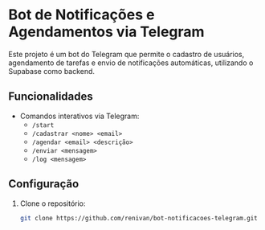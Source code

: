 # Bot de Notificações e Agendamentos via Telegram

Este projeto é um bot do Telegram que permite o cadastro de usuários, agendamento de tarefas e envio de notificações automáticas, utilizando o Supabase como backend.

## Funcionalidades

- Comandos interativos via Telegram:
  - `/start`
  - `/cadastrar <nome> <email>`
  - `/agendar <email> <descrição>`
  - `/enviar <mensagem>`
  - `/log <mensagem>`

## Configuração

1. Clone o repositório:
   ```bash
   git clone https://github.com/renivan/bot-notificacoes-telegram.git